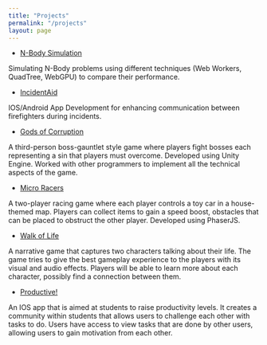```yaml
---
title: "Projects"
permalink: "/projects"
layout: page
---
```


- [N-Body Simulation](https://github.com/MangoShip/NBodyWebGPU)

Simulating N-Body problems using different techniques (Web Workers, QuadTree, WebGPU) to compare their performance.

- [IncidentAid](https://incidentaid.com/)

IOS/Android App Development for enhancing communication between firefighters during incidents.

- [Gods of Corruption](https://redhawkstudios.itch.io/gods-of-corruption)

A third-person boss-gauntlet style game where players fight bosses each representing a sin that players must overcome. Developed using Unity Engine. Worked with other programmers to implement all the technical aspects of the game.

- [Micro Racers](https://supplebun.github.io/Final-Game/)

A two-player racing game where each player controls a toy car in a house-themed map. Players can collect items to gain a speed boost, obstacles that can be placed to obstruct the other player. Developed using PhaserJS.

- [Walk of Life](https://barrettrees.com/80k-Games-W2020/WalkOfLife/index.html)

A narrative game that captures two characters talking about their life. The game tries to give the best gameplay experience to the players with its visual and audio effects. Players will be able to learn more about each character, possibly find a connection between them.

- [Productive!](https://devpost.com/software/productive)

An IOS app that is aimed at students to raise productivity levels. It creates a community within students that allows users to challenge each other with tasks to do. Users have access to view tasks that are done by other users, allowing users to gain motivation from each other. 